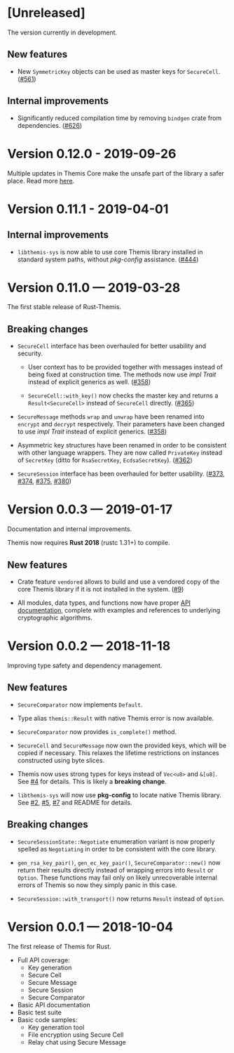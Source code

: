 [Unreleased]
============

The version currently in development.

## New features

- New `SymmetricKey` objects can be used as master keys for `SecureCell`. ([#561])

[#561]: https://github.com/cossacklabs/themis/pull/561

## Internal improvements

- Significantly reduced compilation time by removing `bindgen` crate from dependencies.
  ([#626](https://github.com/cossacklabs/themis/pull/626))

Version 0.12.0 - 2019-09-26
===========================

Multiple updates in Themis Core make the unsafe part of the library
a safer place. Read more [here](https://github.com/cossacklabs/themis/blob/master/CHANGELOG.md#0120-september-26th-2019).

Version 0.11.1 - 2019-04-01
===========================

## Internal improvements

- `libthemis-sys` is now able to use core Themis library installed in
  standard system paths, without _pkg-config_ assistance. ([#444])

[#444]: https://github.com/cossacklabs/themis/pull/444

Version 0.11.0 — 2019-03-28
===========================

The first stable release of Rust-Themis.

## Breaking changes

- `SecureCell` interface has been overhauled for better usability and
  security.

  - User context has to be provided together with messages
    instead of being fixed at construction time. The methods now use
    _impl Trait_ instead of explicit generics as well. ([#358])

  - `SecureCell::with_key()` now checks the master key and returns a
    `Result<SecureCell>` instead of `SecureCell` directly. ([#365])

- `SecureMessage` methods `wrap` and `unwrap` have been renamed into
  `encrypt` and `decrypt` respectively. Their parameters have been
  changed to use _impl Trait_ instead of explicit generics. ([#358])

- Asymmetric key structures have been renamed in order to be consistent
  with other language wrappers. They are now called `PrivateKey` instead
  of `SecretKey` (ditto for `RsaSecretKey`, `EcdsaSecretKey`). ([#362])

- `SecureSession` interface has been overhauled for better usability.
  ([#373], [#374], [#375], [#380])

[#358]: https://github.com/cossacklabs/themis/pull/358
[#362]: https://github.com/cossacklabs/themis/pull/362
[#365]: https://github.com/cossacklabs/themis/pull/365
[#373]: https://github.com/cossacklabs/themis/pull/373
[#374]: https://github.com/cossacklabs/themis/pull/374
[#375]: https://github.com/cossacklabs/themis/pull/375
[#380]: https://github.com/cossacklabs/themis/pull/380

Version 0.0.3 — 2019-01-17
==========================

Documentation and internal improvements.

Themis now requires **Rust 2018** (rustc 1.31+) to compile.

## New features

- Crate feature `vendored` allows to build and use a vendored copy of the core
  Themis library if it is not installed in the system. ([#9])

- All modules, data types, and functions now have proper
  [API documentation][docs.rs], complete with examples and references to
  underlying cryptographic algorithms.

[#9]: https://github.com/ilammy/rust-themis/pull/9
[docs.rs]: https://docs.rs/crate/themis/

Version 0.0.2 — 2018-11-18
==========================

Improving type safety and dependency management.

## New features

- `SecureComparator` now implements `Default`.

- Type alias `themis::Result` with native Themis error is now available.

- `SecureComparator` now provides `is_complete()` method.

- `SecureCell` and `SecureMessage` now own the provided keys, which will be
  copied if necessary. This relaxes the lifetime restrictions on instances
  constructed using byte slices.

- Themis now uses strong types for keys instead of `Vec<u8>` and `&[u8]`.
  See [#4] for details. This is likely a **breaking change**.

- `libthemis-sys` will now use **pkg-config** to locate native Themis library.
  See [#2], [#5], [#7] and README for details.

## Breaking changes

- `SecureSessionState::Negotiate` enumeration variant is now properly spelled
  as `Negotiating` in order to be consistent with the core library.

- `gen_rsa_key_pair()`, `gen_ec_key_pair()`, `SecureComparator::new()` now
  return their results directly instead of wrapping errors into `Result` or
  `Option`. These functions may fail only on likely unrecoverable internal
  errors of Themis so now they simply panic in this case.

- `SecureSession::with_transport()` now returns `Result` instead of `Option`.

[#2]: https://github.com/ilammy/rust-themis/issues/2
[#4]: https://github.com/ilammy/rust-themis/issues/4
[#5]: https://github.com/ilammy/rust-themis/pull/5
[#7]: https://github.com/ilammy/rust-themis/pull/7

Version 0.0.1 — 2018-10-04
==========================

The first release of Themis for Rust.

- Full API coverage:
  * Key generation
  * Secure Cell
  * Secure Message
  * Secure Session
  * Secure Comparator
- Basic API documentation
- Basic test suite
- Basic code samples:
  * Key generation tool
  * File encryption using Secure Cell
  * Relay chat using Secure Message
